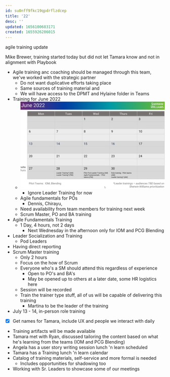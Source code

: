 ```yaml
---
id: su0nff9fkc19qpdrflzdcep
title: '22'
desc: ''
updated: 1656100683171
created: 1655926286015
---
```


agile training update

Mike Brewer, training started today but did not let Tamara know and not in alignment with Playbook

- Agile training anc coaching should be managed through this team, we've worked with the strategic partner
  - Do not want duplicative efforts taking place
  - Same sources of training material and
  - We will have access to the DPMT and Hylaine folder in Teams
- Training for June 2022
  - ![Training for June 2022](/assets/images/2022-06-22-15-35-33.png)
    - Ignore Leader Training for now
  - Agile fundamentals for POs
    - Dennis, Chirayu, 
  - Need availability from team members for training next week
  - Scrum Master, PO and BA training
- Agile Fundamentals Training
  - 1 Day, 4 hours, not 2 days
    - Next Wednesday in the afternoon only for IOM and PCG Blending
- Leader Socialization and Training
  - Pod Leaders
- Having direct reporting
- Scrum Master training
  - Only 2 hours
  - Focus on the how of Scrum
  - Everyone who's a SM should attend this regardless of experience
    - Open to PO's and BA's
    - May be opened up to others at a later date, some HR logistics here
  - Session will be recorded
  - Train the trainer type stuff, all of us will be capable of delivering this training
    - Martina to be the leader of the training 
- July 13 - 14, in-person role training
- [x] Get names for Tamara, include UX and people we interact with daily 
- Training artifacts will be made available
- Tamara met with Ryan, discussed tailoring the content based on what he's learning from the teams (IOM and PCG Blending)
- Angela has a user story writing session lunch 'n learn scheduled
- Tamara has a Training lunch 'n learn calendar
- Catalog of training materials, self-service and more formal is needed
  - Includes opportunities for shadowing too
- Working with Sr. Leaders to showcase some of our meetings

